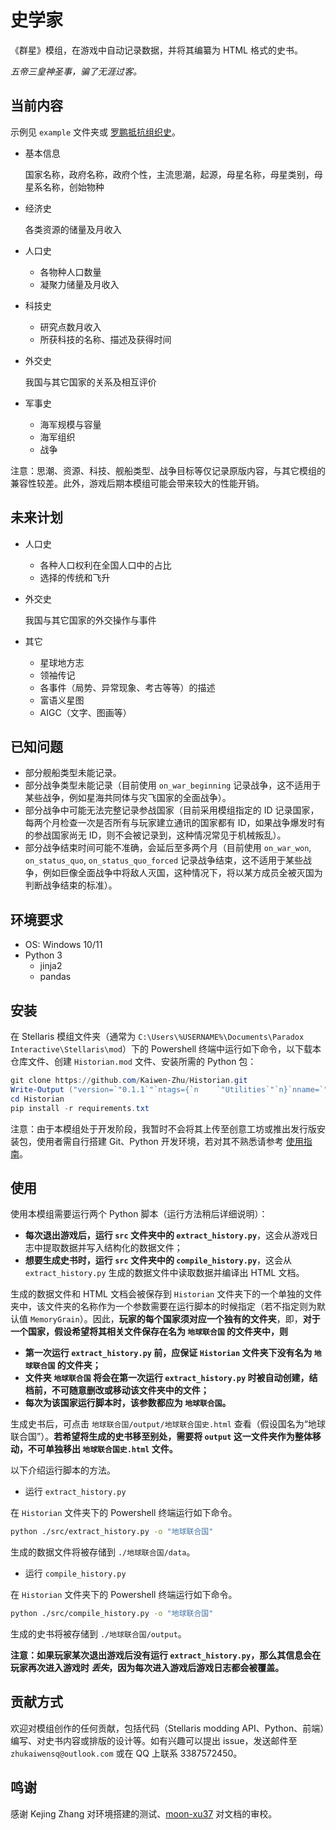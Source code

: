 # 史学家
《群星》模组，在游戏中自动记录数据，并将其编纂为 HTML 格式的史书。

_五帝三皇神圣事，骗了无涯过客。_

## 当前内容
示例见 `example` 文件夹或 [罗鹏抵抗组织史](https://kaiwen-zhu.github.io/Historian/example/output/伊尔达联合帝国史.html)。
+ 基本信息

   国家名称，政府名称，政府个性，主流思潮，起源，母星名称，母星类别，母星系名称，创始物种
+ 经济史

  各类资源的储量及月收入
+ 人口史
  - 各物种人口数量
  - 凝聚力储量及月收入
+ 科技史
  - 研究点数月收入
  - 所获科技的名称、描述及获得时间
+ 外交史
  
  我国与其它国家的关系及相互评价
+ 军事史
  - 海军规模与容量
  - 海军组织
  - 战争

注意：思潮、资源、科技、舰船类型、战争目标等仅记录原版内容，与其它模组的兼容性较差。此外，游戏后期本模组可能会带来较大的性能开销。

## 未来计划
+ 人口史
  - 各种人口权利在全国人口中的占比
  - 选择的传统和飞升
+ 外交史
  
  我国与其它国家的外交操作与事件
+ 其它
  - 星球地方志
  - 领袖传记
  - 各事件（局势、异常现象、考古等等）的描述
  - 富语义星图
  - AIGC（文字、图画等）

## 已知问题
+ 部分舰船类型未能记录。
+ 部分战争类型未能记录（目前使用 `on_war_beginning` 记录战争，这不适用于某些战争，例如星海共同体与灾飞国家的全面战争）。
+ 部分战争中可能无法完整记录参战国家（目前采用模组指定的 ID 记录国家，每两个月检查一次是否所有与玩家建立通讯的国家都有 ID，如果战争爆发时有的参战国家尚无 ID，则不会被记录到，这种情况常见于机械叛乱）。
+ 部分战争结束时间可能不准确，会延后至多两个月（目前使用 `on_war_won`, `on_status_quo`, `on_status_quo_forced` 记录战争结束，这不适用于某些战争，例如巨像全面战争中将敌人灭国，这种情况下，将以某方成员全被灭国为判断战争结束的标准）。

## 环境要求
+ OS: Windows 10/11
+ Python 3
  - jinja2
  - pandas
  
## 安装
在 Stellaris 模组文件夹（通常为 `C:\Users\%USERNAME%\Documents\Paradox Interactive\Stellaris\mod`）下的 Powershell 终端中运行如下命令，以下载本仓库文件、创建 `Historian.mod` 文件、安装所需的 Python 包：
```powershell
git clone https://github.com/Kaiwen-Zhu/Historian.git
Write-Output ("version=`"0.1.1`"`ntags={`n    `"Utilities`"`n}`nname=`"Historian`"`nsupported_version=`"3.8.*`"`npath=`"$pwd\Historian`"" -replace "\\","/") | Out-File -FilePath Historian.mod -Encoding utf8
cd Historian
pip install -r requirements.txt
```

注意：由于本模组处于开发阶段，我暂时不会将其上传至创意工坊或推出发行版安装包，使用者需自行搭建 Git、Python 开发环境，若对其不熟悉请参考 [使用指南](使用指南/使用指南.md)。
  
## 使用
使用本模组需要运行两个 Python 脚本（运行方法稍后详细说明）：
+ **每次退出游戏后，运行 `src` 文件夹中的 `extract_history.py`**，这会从游戏日志中提取数据并写入结构化的数据文件；
+ **想要生成史书时，运行 `src` 文件夹中的 `compile_history.py`**，这会从 `extract_history.py` 生成的数据文件中读取数据并编译出 HTML 文档。
  
生成的数据文件和 HTML 文档会被保存到 `Historian` 文件夹下的一个单独的文件夹中，该文件夹的名称作为一个参数需要在运行脚本的时候指定（若不指定则为默认值 `MemoryGrain`）。因此，**玩家的每个国家须对应一个独有的文件夹**，即，**对于一个国家，假设希望将其相关文件保存在名为 `地球联合国` 的文件夹中，则**
+ **第一次运行 `extract_history.py` 前，应保证 `Historian` 文件夹下没有名为 `地球联合国` 的文件夹；**
+ **文件夹 `地球联合国` 将会在第一次运行 `extract_history.py` 时被自动创建，结档前，不可随意删改或移动该文件夹中的文件；**
+ **每次为该国家运行脚本时，该参数都应为 `地球联合国`。**

生成史书后，可点击 `地球联合国/output/地球联合国史.html` 查看（假设国名为“地球联合国”）。**若希望将生成的史书移至别处，需要将 `output` 这一文件夹作为整体移动，不可单独移出 `地球联合国史.html` 文件。**

以下介绍运行脚本的方法。
+ 运行 `extract_history.py`

在 `Historian` 文件夹下的 Powershell 终端运行如下命令。
  ```sh
  python ./src/extract_history.py -o "地球联合国"
  ```
  生成的数据文件将被存储到 `./地球联合国/data`。
+ 运行 `compile_history.py`

在 `Historian` 文件夹下的 Powershell 终端运行如下命令。
  ```sh
  python ./src/compile_history.py -o "地球联合国"
  ```
  生成的史书将被存储到 `./地球联合国/output`。

**注意：如果玩家某次退出游戏后没有运行 `extract_history.py`，那么其信息会在玩家再次进入游戏时 _丢失_，因为每次进入游戏后游戏日志都会被覆盖。**

## 贡献方式
欢迎对模组创作的任何贡献，包括代码（Stellaris modding API、Python、前端）编写、对史书内容或排版的设计等。如有兴趣可以提出 issue，发送邮件至 `zhukaiwensq@outlook.com` 或在 QQ 上联系 3387572450。

## 鸣谢
感谢 Kejing Zhang 对环境搭建的测试、[moon-xu37](https://github.com/moon-xu37) 对文档的审校。
